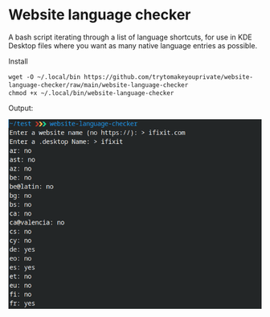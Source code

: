 # Website language checker
A bash script iterating through a list of language shortcuts, for use in KDE Desktop files where you want as many native language entries as possible.


Install

```
wget -O ~/.local/bin https://github.com/trytomakeyouprivate/website-language-checker/raw/main/website-language-checker
chmod +x ~/.local/bin/website-language-checker
```

Output:

![Output](https://github.com/trytomakeyouprivate/website-language-checker/blob/main/images/output.png)
